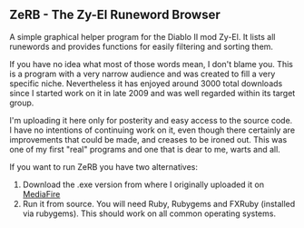 ## ZeRB - The Zy-El Runeword Browser

A simple graphical helper program for the Diablo II mod Zy-El. It lists all runewords and provides functions for easily filtering and sorting them.

If you have no idea what most of those words mean, I don't blame you. This is a program with a very narrow audience and was created to fill a very specific niche. Nevertheless it has enjoyed around 3000 total downloads since I started work on it in late 2009 and was well regarded within its target group.

I'm uploading it here only for posterity and easy access to the source code. I have no intentions of continuing work on it, even though there certainly are improvements that could be made, and creases to be ironed out. This was one of my first "real" programs and one that is dear to me, warts and all.

If you want to run ZeRB you have two alternatives:

1. Download the .exe version from where I originally uploaded it on [MediaFire](http://www.mediafire.com/download/jm13bj5klb9o3by/zerb-0.3.2.zip)
2. Run it from source. You will need Ruby, Rubygems and FXRuby (installed via rubygems). This should work on all common operating systems.

